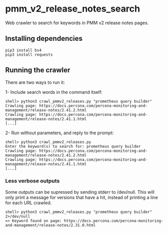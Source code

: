 # pmm_v2_release_notes_search
Web crawler to search for keywords in PMM v2 release notes pages.

## Installing dependencies

```
pip3 install bs4
pip3 install requests
```

## Running the crawler

There are two ways to run it:

1- Include search words in the command itself:

```
shell> python3 crawl_pmmv2_releases.py "prometheus query builder"
Crawling page: https://docs.percona.com/percona-monitoring-and-management/release-notes/2.41.2.html
Crawling page: https://docs.percona.com/percona-monitoring-and-management/release-notes/2.41.1.html
[...]
```

2- Run without parameters, and reply to the prompt:
```
shell> python3 crawl_pmmv2_releases.py
Enter the keyword(s) to search for: prometheus query builder
Crawling page: https://docs.percona.com/percona-monitoring-and-management/release-notes/2.41.2.html
Crawling page: https://docs.percona.com/percona-monitoring-and-management/release-notes/2.41.1.html
[...]
```

### Less verbose outputs

Some outputs can be supressed by sending stderr to /dev/null. This will only print a message for versions that have a hit, instead of printing a line for each URL crawled.

```
shell> python3 crawl_pmmv2_releases.py "prometheus query builder" 2>/dev/null
=> Keyword found on page: https://docs.percona.com/percona-monitoring-and-management/release-notes/2.31.0.html

```
